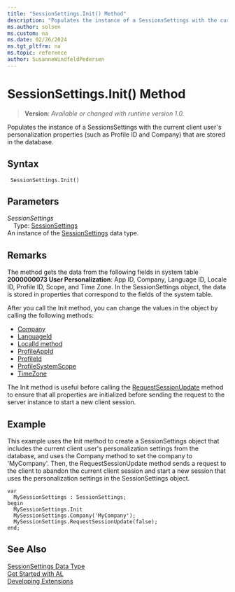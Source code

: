 ```yaml
---
title: "SessionSettings.Init() Method"
description: "Populates the instance of a SessionsSettings with the current client user's personalization properties (such as Profile ID and Company) that are stored in the database."
ms.author: solsen
ms.custom: na
ms.date: 02/26/2024
ms.tgt_pltfrm: na
ms.topic: reference
author: SusanneWindfeldPedersen
---
```

[//]: # (START>DO_NOT_EDIT)
[//]: # (IMPORTANT:Do not edit any of the content between here and the END>DO_NOT_EDIT.)
[//]: # (Any modifications should be made in the .xml files in the ModernDev repo.)
# SessionSettings.Init() Method
> **Version**: _Available or changed with runtime version 1.0._

Populates the instance of a SessionsSettings with the current client user's personalization properties (such as Profile ID and Company) that are stored in the database.


## Syntax
```AL
 SessionSettings.Init()
```
## Parameters
*SessionSettings*  
&emsp;Type: [SessionSettings](sessionsettings-data-type.md)  
An instance of the [SessionSettings](sessionsettings-data-type.md) data type.  


[//]: # (IMPORTANT: END>DO_NOT_EDIT)

## Remarks  
The method gets the data from the following fields in system table **2000000073 User Personalization**: App ID, Company, Language ID, Locale ID, Profile ID, Scope, and Time Zone. In the SessionSettings object, the data is stored in properties that correspond to the fields of the system table.

After you call the Init method, you can change the values in the object by calling the following methods:

- [Company](sessionsettings-company-method.md)
- [LanguageId](sessionsettings-languageid-method.md)
- [LocalId method](sessionsettings-localeid-method.md)
- [ProfileAppId](sessionsettings-profileappid-method.md)
- [ProfileId](sessionsettings-profileid-method.md)
- [ProfileSystemScope](sessionsettings-profilesystemscope-method.md)
- [TimeZone](sessionsettings-timezone-method.md)

The Init method is useful before calling the [RequestSessionUpdate](sessionsettings-requestsessionupdate-method.md) method to ensure that all properties are initialized before sending the request to the server instance to start a new client session.

## Example  
This example uses the Init method to create a SessionSettings object that includes the current client user's personalization settings from the database, and uses the Company method to set the company to 'MyCompany'. Then, the RequestSessionUpdate method sends a request to the client to abandon the current client session and start a new session that uses the personalization settings in the SessionSettings object.

```al
var
  MySessionSettings : SessionSettings;
begin
  MySessionSettings.Init
  MySessionSettings.Company('MyCompany');
  MySessionSettings.RequestSessionUpdate(false);
end;  
```  


## See Also
[SessionSettings Data Type](sessionsettings-data-type.md)  
[Get Started with AL](../../devenv-get-started.md)  
[Developing Extensions](../../devenv-dev-overview.md)